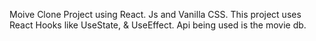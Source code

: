 Moive Clone Project using React. Js and Vanilla CSS. This project uses React Hooks like UseState, & UseEffect. Api being used is the movie db.
